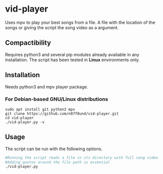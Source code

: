 # vid-player
Uses mpv to play your best songs from a file. A file with the location of the songs or giving the script the song video as a argument.

## **Compactibility**

Requires python3 and several pip modules already available in any installation.
The script has been tested in **Linux** environments only.

## Installation

Needs python3 and mpv player package.

### **For Debian-based GNU/Linux distributions**

```linux
sudo apt install git python3 mpv
git clone https://github.com/n07f0und/vid-player.git
cd vid-player
./vid-player.py -v
```

## Usage

The script can be run  with the following options.
```bash
#Running the script reads a file in its directory with full song video path.
#Adding quotes around the file path is essential
./vid-player.py

```
